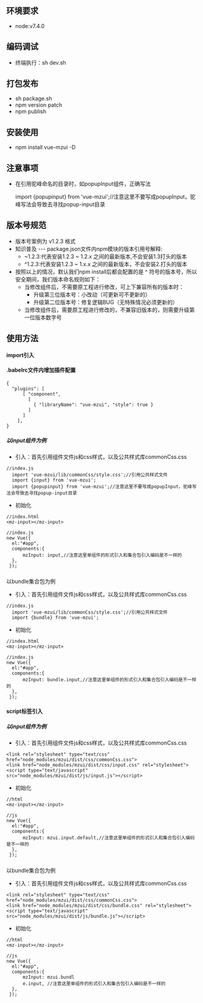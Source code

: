 


## 环境要求
* node:v7.4.0


## 编码调试

* 终端执行：sh dev.sh

## 打包发布

* sh package.sh
* npm version patch
* npm publish

## 安装使用
* npm install vue-mzui -D


## 注意事项
*  在引用驼峰命名的目录时，如popupInput组件，正确写法
   
   import {popupinput} from 'vue-mzui';//注意这里不要写成popupInput，驼峰写法会导致去寻找popup-input目录

## 版本号规范
* 版本号案例为 v1.2.3 格式
* 知识普及 --- package.json文件内npm模块的版本引用号解释:
  * ~1.2.3:代表安装1.2.3 ~ 1.2.x 之间的最新版本,不会安装1.3打头的版本
  * ^1.2.3:代表安装1.2.3 ~ 1.x.x 之间的最新版本，不会安装2.打头的版本
* 按照以上的情况，默认我们npm install后都会配置的是 ^ 符号的版本号，所以安全期间，我们版本命名规则如下：
  * 当修改组件后，不需要原工程进行修改，可上下兼容所有的版本时：
    * 升级第三位版本号：小改动（可更新可不更新的）
    * 升级第二位版本号：修复逻辑BUG（无特殊情况必须更新的）
  * 当修改组件后，需要原工程进行修改的，不兼容旧版本的，则需要升级第一位版本数字号




## 使用方法

#### import引入
#### .babelrc文件内增加插件配置

```
{
  "plugins": [
      [ "component", 
        [
          { "libraryName": "vue-mzui", "style": true }
        ]
      ]
    ],
}
```

##### 以input组件为例
* 引入：首先引用组件文件js和css样式，以及公共样式库commonCss.css
```
//index.js
  import 'vue-mzui/lib/commonCss/style.css';//引用公共样式文件
  import {input} from 'vue-mzui';
  import {popupinput} from 'vue-mzui';//注意这里不要写成popupInput，驼峰写法会导致去寻找popup-input目录

```
* 初始化
```
//index.html
<mz-input></mz-input>

//index.js
new Vue({
  el:"#app",
  components:{
      mzInput: input,//注意这里单组件的形式引入和集合包引入编码是不一样的
  },
 });
```
#####
 以bundle集合包为例

* 引入：首先引用组件文件js和css样式，以及公共样式库commonCss.css
```
//index.js
  import 'vue-mzui/lib/commonCss/style.css';//引用公共样式文件
  import {bundle} from 'vue-mzui';
```
* 初始化
```
//index.html
<mz-input></mz-input>

//index.js
new Vue({
  el:"#app",
  components:{
      mzInput: bundle.input,//注意这里单组件的形式引入和集合包引入编码是不一样的
  },
 });
```




#### script标签引入

##### 以input组件为例
* 引入：首先引用组件文件js和css样式，以及公共样式库commonCss.css
```
<link rel="stylesheet" type="text/css" href="node_modules/mzui/dist/css/commonCss.css">
<link href="node_modules/mzui/dist/css/input.css" rel="stylesheet">
<script type="text/javascript" src="node_modules/mzui/dist/js/input.js"></script>
```
* 初始化
```
//html
<mz-input></mz-input>

//js
new Vue({
  el:"#app",
  components:{
      mzInput: mzui.input.default,//注意这里单组件的形式引入和集合包引入编码是不一样的
  },
 });
```
#####
 以bundle集合包为例

* 引入：首先引用组件文件js和css样式，以及公共样式库commonCss.css
```
<link rel="stylesheet" type="text/css" href="node_modules/mzui/dist/css/commonCss.css">
<link href="node_modules/mzui/dist/css/bundle.css" rel="stylesheet">
<script type="text/javascript" src="node_modules/mzui/dist/js/bundle.js"></script>
```
* 初始化
```
//html
<mz-input></mz-input>

//js
new Vue({
  el:"#app",
  components:{
      mzInput: mzui.bundl
      e.input, //注意这里单组件的形式引入和集合包引入编码是不一样的
  },
 });

```





